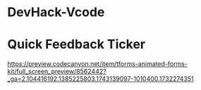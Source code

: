 # DevHack-Vcode

# Quick Feedback Ticker

https://preview.codecanyon.net/item/tforms-animated-forms-kit/full_screen_preview/8562442?_ga=2.104416192.1385225803.1743139097-1010400.1732274351

